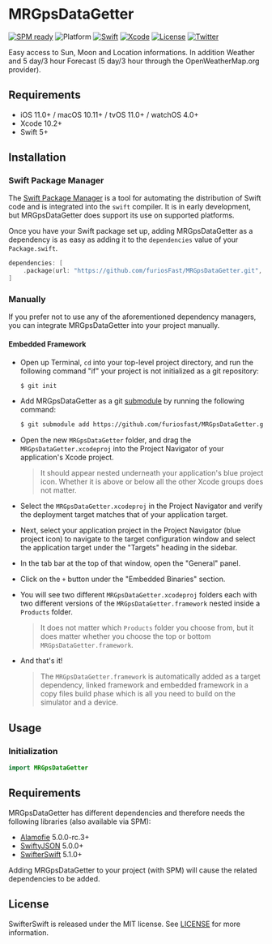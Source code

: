 # MRGpsDataGetter

[![SPM ready](https://img.shields.io/badge/SPM-ready-orange.svg)](https://swift.org/package-manager/)
![Platform](https://img.shields.io/badge/platforms-iOS%2011.0%20%7C%20macOS%2010.11%20%7C%20tvOS%2011.0%20%7C%20watchOS%204.0-F28D00.svg)
[![Swift](https://img.shields.io/badge/Swift-5.0-orange.svg)](https://swift.org)
[![Xcode](https://img.shields.io/badge/Xcode-11.2-blue.svg)](https://developer.apple.com/xcode)
[![License](https://img.shields.io/cocoapods/l/Pastel.svg?style=flat)](https://github.com/furiosFast/MRGpsDataGetter/blob/master/LICENSE)
[![Twitter](https://img.shields.io/badge/twitter-@FastDevsProject-blue.svg?style=flat)](https://twitter.com/FastDevsProject)

Easy access to Sun, Moon and Location informations. In addition Weather and 5 day/3 hour Forecast (5 day/3 hour through the OpenWeatherMap.org provider).

## Requirements

- iOS 11.0+ / macOS 10.11+ / tvOS 11.0+ / watchOS 4.0+
- Xcode 10.2+
- Swift 5+

## Installation

### Swift Package Manager

The [Swift Package Manager](https://swift.org/package-manager/) is a tool for automating the distribution of Swift code and is integrated into the `swift` compiler. It is in early development, but MRGpsDataGetter does support its use on supported platforms.

Once you have your Swift package set up, adding MRGpsDataGetter as a dependency is as easy as adding it to the `dependencies` value of your `Package.swift`.

```swift
dependencies: [
    .package(url: "https://github.com/furiosFast/MRGpsDataGetter.git", from: "1.0.0")
]
```

### Manually

If you prefer not to use any of the aforementioned dependency managers, you can integrate MRGpsDataGetter into your project manually.

#### Embedded Framework

- Open up Terminal, `cd` into your top-level project directory, and run the following command "if" your project is not initialized as a git repository:

  ```bash
  $ git init
  ```

- Add MRGpsDataGetter as a git [submodule](https://git-scm.com/docs/git-submodule) by running the following command:

  ```bash
  $ git submodule add https://github.com/furiosfast/MRGpsDataGetter.git
  ```

- Open the new `MRGpsDataGetter` folder, and drag the `MRGpsDataGetter.xcodeproj` into the Project Navigator of your application's Xcode project.

    > It should appear nested underneath your application's blue project icon. Whether it is above or below all the other Xcode groups does not matter.

- Select the `MRGpsDataGetter.xcodeproj` in the Project Navigator and verify the deployment target matches that of your application target.
- Next, select your application project in the Project Navigator (blue project icon) to navigate to the target configuration window and select the application target under the "Targets" heading in the sidebar.
- In the tab bar at the top of that window, open the "General" panel.
- Click on the `+` button under the "Embedded Binaries" section.
- You will see two different `MRGpsDataGetter.xcodeproj` folders each with two different versions of the `MRGpsDataGetter.framework` nested inside a `Products` folder.

    > It does not matter which `Products` folder you choose from, but it does matter whether you choose the top or bottom `MRGpsDataGetter.framework`.

- And that's it!

  > The `MRGpsDataGetter.framework` is automatically added as a target dependency, linked framework and embedded framework in a copy files build phase which is all you need to build on the simulator and a device.

## Usage

### Initialization

```swift
import MRGpsDataGetter
```

## Requirements

MRGpsDataGetter has different dependencies and therefore needs the following libraries (also available via SPM):
- [Alamofie](https://github.com/Alamofire/Alamofire) 5.0.0-rc.3+
- [SwiftyJSON](https://github.com/SwiftyJSON/SwiftyJSON) 5.0.0+
- [SwifterSwift](https://github.com/SwifterSwift/SwifterSwift) 5.1.0+

Adding MRGpsDataGetter to your project (with SPM) will cause the related dependencies to be added.

## License

SwifterSwift is released under the MIT license. See [LICENSE](https://github.com/furiosFast/MRGpsDataGetter/blob/master/LICENSE) for more information.
